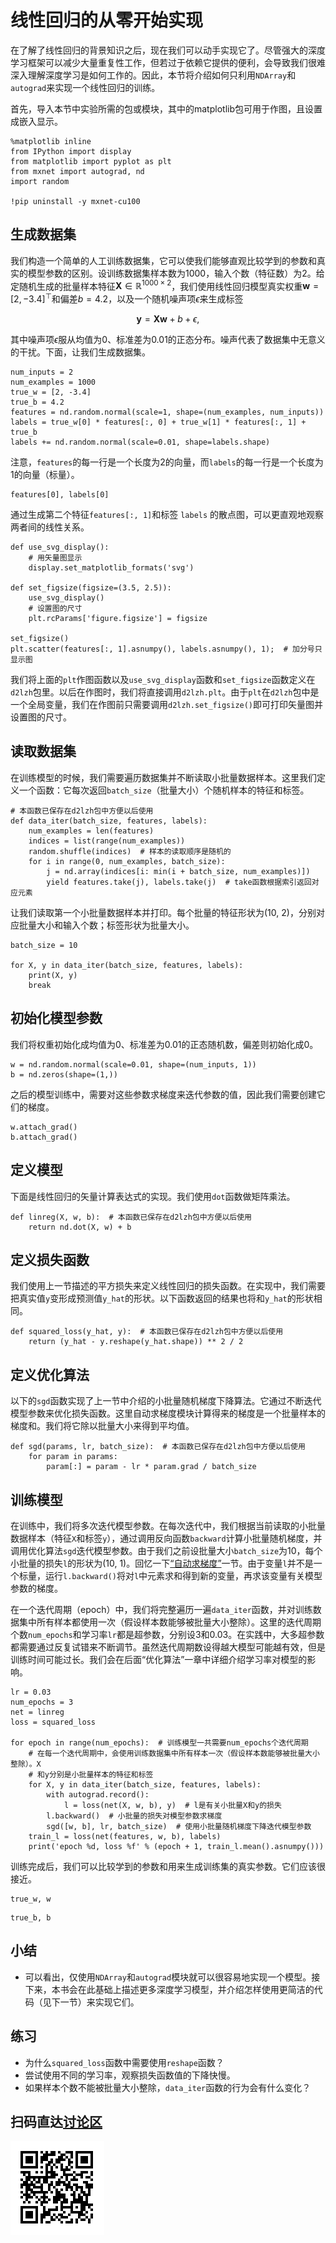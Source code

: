 # 线性回归的从零开始实现

在了解了线性回归的背景知识之后，现在我们可以动手实现它了。尽管强大的深度学习框架可以减少大量重复性工作，但若过于依赖它提供的便利，会导致我们很难深入理解深度学习是如何工作的。因此，本节将介绍如何只利用`NDArray`和`autograd`来实现一个线性回归的训练。

首先，导入本节中实验所需的包或模块，其中的matplotlib包可用于作图，且设置成嵌入显示。

```{.python .input  n=1}
%matplotlib inline
from IPython import display
from matplotlib import pyplot as plt
from mxnet import autograd, nd
import random

!pip uninstall -y mxnet-cu100
```

## 生成数据集

我们构造一个简单的人工训练数据集，它可以使我们能够直观比较学到的参数和真实的模型参数的区别。设训练数据集样本数为1000，输入个数（特征数）为2。给定随机生成的批量样本特征$\boldsymbol{X} \in \mathbb{R}^{1000 \times 2}$，我们使用线性回归模型真实权重$\boldsymbol{w} = [2, -3.4]^\top$和偏差$b = 4.2$，以及一个随机噪声项$\epsilon$来生成标签

$$\boldsymbol{y} = \boldsymbol{X}\boldsymbol{w} + b + \epsilon,$$

其中噪声项$\epsilon$服从均值为0、标准差为0.01的正态分布。噪声代表了数据集中无意义的干扰。下面，让我们生成数据集。

```{.python .input  n=2}
num_inputs = 2
num_examples = 1000
true_w = [2, -3.4]
true_b = 4.2
features = nd.random.normal(scale=1, shape=(num_examples, num_inputs))
labels = true_w[0] * features[:, 0] + true_w[1] * features[:, 1] + true_b
labels += nd.random.normal(scale=0.01, shape=labels.shape)
```

注意，`features`的每一行是一个长度为2的向量，而`labels`的每一行是一个长度为1的向量（标量）。

```{.python .input  n=3}
features[0], labels[0]
```

通过生成第二个特征`features[:, 1]`和标签 `labels` 的散点图，可以更直观地观察两者间的线性关系。

```{.python .input  n=4}
def use_svg_display():
    # 用矢量图显示
    display.set_matplotlib_formats('svg')

def set_figsize(figsize=(3.5, 2.5)):
    use_svg_display()
    # 设置图的尺寸
    plt.rcParams['figure.figsize'] = figsize

set_figsize()
plt.scatter(features[:, 1].asnumpy(), labels.asnumpy(), 1);  # 加分号只显示图
```

我们将上面的`plt`作图函数以及`use_svg_display`函数和`set_figsize`函数定义在`d2lzh`包里。以后在作图时，我们将直接调用`d2lzh.plt`。由于`plt`在`d2lzh`包中是一个全局变量，我们在作图前只需要调用`d2lzh.set_figsize()`即可打印矢量图并设置图的尺寸。


## 读取数据集

在训练模型的时候，我们需要遍历数据集并不断读取小批量数据样本。这里我们定义一个函数：它每次返回`batch_size`（批量大小）个随机样本的特征和标签。

```{.python .input  n=5}
# 本函数已保存在d2lzh包中方便以后使用
def data_iter(batch_size, features, labels):
    num_examples = len(features)
    indices = list(range(num_examples))
    random.shuffle(indices)  # 样本的读取顺序是随机的
    for i in range(0, num_examples, batch_size):
        j = nd.array(indices[i: min(i + batch_size, num_examples)])
        yield features.take(j), labels.take(j)  # take函数根据索引返回对应元素
```

让我们读取第一个小批量数据样本并打印。每个批量的特征形状为(10, 2)，分别对应批量大小和输入个数；标签形状为批量大小。

```{.python .input  n=6}
batch_size = 10

for X, y in data_iter(batch_size, features, labels):
    print(X, y)
    break
```

## 初始化模型参数

我们将权重初始化成均值为0、标准差为0.01的正态随机数，偏差则初始化成0。

```{.python .input  n=7}
w = nd.random.normal(scale=0.01, shape=(num_inputs, 1))
b = nd.zeros(shape=(1,))
```

之后的模型训练中，需要对这些参数求梯度来迭代参数的值，因此我们需要创建它们的梯度。

```{.python .input  n=8}
w.attach_grad()
b.attach_grad()
```

## 定义模型

下面是线性回归的矢量计算表达式的实现。我们使用`dot`函数做矩阵乘法。

```{.python .input  n=9}
def linreg(X, w, b):  # 本函数已保存在d2lzh包中方便以后使用
    return nd.dot(X, w) + b
```

## 定义损失函数

我们使用上一节描述的平方损失来定义线性回归的损失函数。在实现中，我们需要把真实值`y`变形成预测值`y_hat`的形状。以下函数返回的结果也将和`y_hat`的形状相同。

```{.python .input  n=10}
def squared_loss(y_hat, y):  # 本函数已保存在d2lzh包中方便以后使用
    return (y_hat - y.reshape(y_hat.shape)) ** 2 / 2
```

## 定义优化算法

以下的`sgd`函数实现了上一节中介绍的小批量随机梯度下降算法。它通过不断迭代模型参数来优化损失函数。这里自动求梯度模块计算得来的梯度是一个批量样本的梯度和。我们将它除以批量大小来得到平均值。

```{.python .input  n=11}
def sgd(params, lr, batch_size):  # 本函数已保存在d2lzh包中方便以后使用
    for param in params:
        param[:] = param - lr * param.grad / batch_size
```

## 训练模型

在训练中，我们将多次迭代模型参数。在每次迭代中，我们根据当前读取的小批量数据样本（特征`X`和标签`y`），通过调用反向函数`backward`计算小批量随机梯度，并调用优化算法`sgd`迭代模型参数。由于我们之前设批量大小`batch_size`为10，每个小批量的损失`l`的形状为(10, 1)。回忆一下[“自动求梯度”](../chapter_prerequisite/autograd.md)一节。由于变量`l`并不是一个标量，运行`l.backward()`将对`l`中元素求和得到新的变量，再求该变量有关模型参数的梯度。

在一个迭代周期（epoch）中，我们将完整遍历一遍`data_iter`函数，并对训练数据集中所有样本都使用一次（假设样本数能够被批量大小整除）。这里的迭代周期个数`num_epochs`和学习率`lr`都是超参数，分别设3和0.03。在实践中，大多超参数都需要通过反复试错来不断调节。虽然迭代周期数设得越大模型可能越有效，但是训练时间可能过长。我们会在后面“优化算法”一章中详细介绍学习率对模型的影响。

```{.python .input  n=12}
lr = 0.03
num_epochs = 3
net = linreg
loss = squared_loss

for epoch in range(num_epochs):  # 训练模型一共需要num_epochs个迭代周期
    # 在每一个迭代周期中，会使用训练数据集中所有样本一次（假设样本数能够被批量大小整除）。X
    # 和y分别是小批量样本的特征和标签
    for X, y in data_iter(batch_size, features, labels):
        with autograd.record():
            l = loss(net(X, w, b), y)  # l是有关小批量X和y的损失
        l.backward()  # 小批量的损失对模型参数求梯度
        sgd([w, b], lr, batch_size)  # 使用小批量随机梯度下降迭代模型参数
    train_l = loss(net(features, w, b), labels)
    print('epoch %d, loss %f' % (epoch + 1, train_l.mean().asnumpy()))
```

训练完成后，我们可以比较学到的参数和用来生成训练集的真实参数。它们应该很接近。

```{.python .input  n=13}
true_w, w
```

```{.python .input  n=14}
true_b, b
```

## 小结

* 可以看出，仅使用`NDArray`和`autograd`模块就可以很容易地实现一个模型。接下来，本书会在此基础上描述更多深度学习模型，并介绍怎样使用更简洁的代码（见下一节）来实现它们。


## 练习

* 为什么`squared_loss`函数中需要使用`reshape`函数？
* 尝试使用不同的学习率，观察损失函数值的下降快慢。
* 如果样本个数不能被批量大小整除，`data_iter`函数的行为会有什么变化？




## 扫码直达[讨论区](https://discuss.gluon.ai/t/topic/743)

![](../img/qr_linear-regression-scratch.svg)
